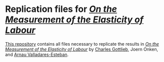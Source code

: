 # Replication files for [_On the Measurement of the Elasticity of Labour_](https://arnau.eu/MeasureElasticity.pdf)

[This repository]() contains all files necessary to replicate the results in [_On the Measurement of the Elasticity of Labour_](https://arnau.eu/MeasureElasticity.pdf) by [Charles Gottlieb](https://sites.google.com/site/gottliebcharles/Charles-Gottlieb), Joern Onken, and [Arnau Valladares-Esteban](https://arnau.eu).
